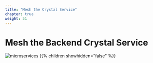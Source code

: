 ```yaml
---
title: "Mesh the Crystal Service"
chapter: true
weight: 51
---
```


# Mesh the Backend Crystal Service

![microservices](/images/crystal.svg)
{{% children showhidden="false" %}}
